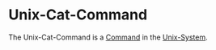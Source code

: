 # Unix-Cat-Command

The Unix-Cat-Command is a [Command](60086.md) in the [Unix-System](9100001.md).
